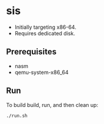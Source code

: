 # sis
* Initially targeting x86-64.
* Requires dedicated disk.
## Prerequisites
* nasm
* qemu-system-x86_64
## Run
To build build, run, and then clean up:

    ./run.sh
